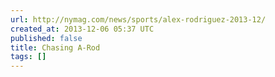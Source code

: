 ```yaml
---
url: http://nymag.com/news/sports/alex-rodriguez-2013-12/
created_at: 2013-12-06 05:37 UTC
published: false
title: Chasing A-Rod
tags: []
---
```



